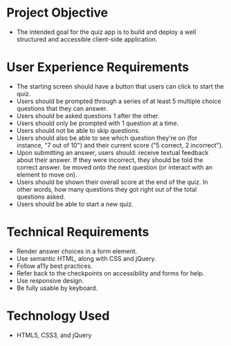 # Project Objective 
 - The intended goal for the quiz app is to build and deploy a well structured and accessible client-side application.

# User Experience Requirements 

 - The starting screen should have a button that users can click to start the quiz.
- Users should be prompted through a series of at least 5 multiple choice questions that they can answer.
- Users should be asked questions 1 after the other.
 - Users should only be prompted with 1 question at a time.
 - Users should not be able to skip questions.
 - Users should also be able to see which question they're on (for instance, "7 out of 10") and their current score ("5 correct, 2 incorrect").
 - Upon submitting an answer, users should:
   receive textual feedback about their answer. If they were incorrect, they should be told the correct answer.
   be moved onto the next question (or interact with an element to move on).
 - Users should be shown their overall score at the end of the quiz. In other words, how many questions they got right out of the total questions asked.
 - Users should be able to start a new quiz.
 
 # Technical Requirements 
 
 - Render answer choices in a form element.
 - Use semantic HTML, along with CSS and jQuery.
 - Follow a11y best practices.
 - Refer back to the checkpoints on accessibility and forms for help.
 - Use responsive design.
 - Be fully usable by keyboard.
 
 # Technology Used
 
 - HTML5, CSS3, and jQuery

